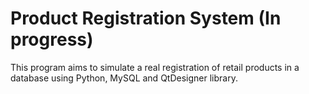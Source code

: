 # Product Registration System (In progress)
This program aims to simulate a real registration of retail products in a database using Python, MySQL and QtDesigner library.

